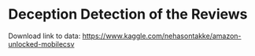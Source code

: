 # Deception Detection of the Reviews

Download link to data: https://www.kaggle.com/nehasontakke/amazon-unlocked-mobilecsv
